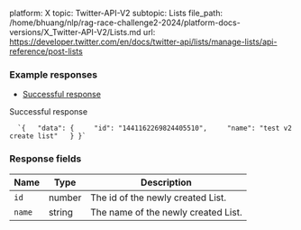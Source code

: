platform: X
topic: Twitter-API-V2
subtopic: Lists
file_path: /home/bhuang/nlp/rag-race-challenge2-2024/platform-docs-versions/X_Twitter-API-V2/Lists.md
url: https://developer.twitter.com/en/docs/twitter-api/lists/manage-lists/api-reference/post-lists

### Example responses

* [Successful response](#tab0)

Successful response

      `{   "data": {     "id": "1441162269824405510",     "name": "test v2 create list"   } }`
    

### Response fields

| Name | Type | Description |
| --- | --- | --- |
| `id` | number | The id of the newly created List. |
| `name` | string | The name of the newly created List. |